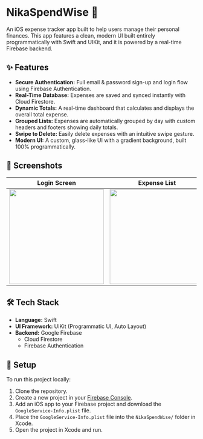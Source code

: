 # NikaSpendWise 💸

An iOS expense tracker app built to help users manage their personal finances. This app features a clean, modern UI built entirely programmatically with Swift and UIKit, and it is powered by a real-time Firebase backend.

## ✨ Features

- **Secure Authentication:** Full email & password sign-up and login flow using Firebase Authentication.
- **Real-Time Database:** Expenses are saved and synced instantly with Cloud Firestore.
- **Dynamic Totals:** A real-time dashboard that calculates and displays the overall total expense.
- **Grouped Lists:** Expenses are automatically grouped by day with custom headers and footers showing daily totals.
- **Swipe to Delete:** Easily delete expenses with an intuitive swipe gesture.
- **Modern UI:** A custom, glass-like UI with a gradient background, built 100% programmatically.

## 📸 Screenshots

| Login Screen | Expense List | Add Expense |
| :----------: | :----------: | :-----------: |
| <img src="URL_TO_YOUR_LOGIN_SCREENSHOT" width="250"> | <img src="URL_TO_YOUR_MAIN_SCREENSHOT" width="250"> | <img src="URL_TO_YOUR_ADD_SCREENSHOT" width="250"> |

## 🛠️ Tech Stack

- **Language:** Swift
- **UI Framework:** UIKit (Programmatic UI, Auto Layout)
- **Backend:** Google Firebase
  - Cloud Firestore
  - Firebase Authentication

## 🚀 Setup

To run this project locally:

1.  Clone the repository.
2.  Create a new project in your [Firebase Console](https://console.firebase.google.com/).
3.  Add an iOS app to your Firebase project and download the `GoogleService-Info.plist` file.
4.  Place the `GoogleService-Info.plist` file into the `NikaSpendWise/` folder in Xcode.
5.  Open the project in Xcode and run.

